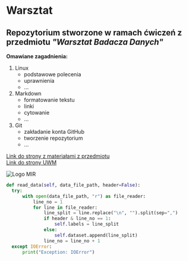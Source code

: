 # Warsztat
## Repozytorium stworzone w ramach ćwiczeń z przedmiotu _"Warsztat Badacza Danych"_

**Omawiane zagadnienia:**
1. Linux
   * podstawowe polecenia
   * uprawnienia
   * ...
2. Markdown
   * formatowanie tekstu
   * linki
   * cytowanie
   * ...
3. Git
   * zakładanie konta GitHub
   * tworzenie repozytorium
   * ...
   
[Link do strony z materiałami z przedmiotu](https://drive.google.com/drive/folders/1Z5ljIlwnrMjgBnk_0bnEF7_Yp0OjJ0TI)  
[Link do strony UWM][UWM]

![Logo MIR](https://mir.gdynia.pl/wp-content/uploads/2016/04/logo_2017-AG.png)

[UWM]: http://www.uwm.edu.pl/
```python
def read_data(self, data_file_path, header=False):
  try:
      with open(data_file_path, "r") as file_reader:
          line_no = 1
          for line in file_reader:
              line_split = line.replace("\n", "").split(sep=",")
              if header & line_no == 1:
                  self.labels = line_split
              else:
                  self.dataset.append(line_split)
              line_no = line_no + 1
  except IOError:
      print("Exception: IOError")
```
